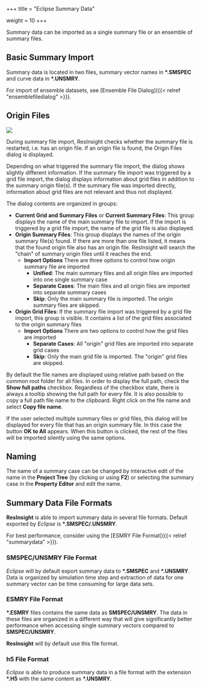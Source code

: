 +++
title = "Eclipse Summary Data"

weight = 10
+++
 
Summary data can be imported as a single summary file or an ensemble of summary files.

## Basic Summary Import
Summary data is located in two files, summary vector names in **\*.SMSPEC** and curve data in **\*.UNSMRY**.  

For import of ensemble datasets, see [Ensemble File Dialog]({{< relref "ensemblefiledialog" >}}).

## Origin Files
![](/images/plot-window/OriginFileDialog.png)

During summary file import, ResInsight checks whether the summary file is restarted, i.e. has an origin file. If an origin file is found, the Origin Files dialog is displayed.

Depending on what triggered the summary file import, the dialog shows slightly different information. If the summary file import was triggered by a grid file import, the dialog displays information about grid files in addition to the summary origin file(s). If the summary file was imported directly, information about grid files are not relevant and thus not displayed.

The dialog contents are organized in groups:

- **Current Grid and Summary Files** or **Current Summary Files**: This group displays the name of the main summary file to import. If the import is triggered by a grid file import, the name of the grid file is also displayed.
- **Origin Summary Files**: This group displays the names of the origin summary file(s) found. If there are more than one file listed, it means that the found origin file also has an origin file. ResInsight will search the "chain" of summary origin files until it reaches the end.
  - **Import Options** There are three options to control how origin summary file are imported
    - **Unified**: The main summary files and all origin files are imported into one single summary case
    - **Separate Cases**: The main files and all origin files are imported into separate summary cases
    - **Skip**: Only the main summary file is imported. The origin summary files are skipped.
- **Origin Grid Files**: If the summary file import was triggered by a grid file import, this group is visible. It contains a list of the grid files associated to the origin summary files
  - **Import Options** There are two options to control how the grid files are imported
    - **Separate Cases**: All "origin" grid files are imported into separate grid cases
    - **Skip**: Only the main grid file is imported. The "origin" grid files are skipped.

By default the file names are displayed using relative path based on the common root folder for all files. In order to display the full path, check the **Show full paths** checkbox. Regardless of the checkbox state, there is always a tooltip showing the full path for every file. It is also possible to copy a full path file name to the clipboard. Right click on the file name and select **Copy file name**.

If the user selected multiple summary files or grid files, this dialog will be displayed for every file that has an origin summary file. In this case the button **OK to All** appears. When this button is clicked, the rest of the files will be imported silently using the same options.


## Naming
The name of a summary case can be changed by interactive edit of the name in the **Project Tree** (by clicking or using **F2**) or selecting the summary case in the **Property Editor** and edit the name.

## Summary Data File Formats

**ResInsight** is able to import summary data in several file formats. Default exported by *Eclipse* is **\*.SMSPEC/.UNSMRY**. 

For best performance, consider using the [ESMRY File Format]({{< relref "summarydata" >}}).

### SMSPEC/UNSMRY File Format

*Eclipse* will by default export summary data to **\*.SMSPEC** and **\*.UNSMRY**. Data is organized by simulation time step and extraction of data for one summary vector can be time consuming for large data sets.

### ESMRY File Format

**\*.ESMRY** files contains the same data as **SMSPEC/UNSMRY**. The data in these files are organized in a different way that will give significantly better performance when accessing single summary vectors compared to **SMSPEC/UNSMRY**.

**ResInsight** will by default use this file format.

### h5 File Format

*Eclipse* is able to produce summary data in a file format with the extension **\*.H5** with the same content as **\*.UNSMRY**.
